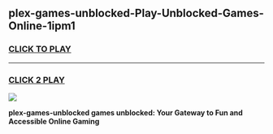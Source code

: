 
## plex-games-unblocked-Play-Unblocked-Games-Online-1ipm1
<h3>
<a href="https://premium76.site?title=plex-games-unblocked&ref=25A">CLICK TO PLAY</a></h3>
<hr>

<h3>
<a href="https://premium76.site?title=plex-games-unblocked&ref=25A">CLICK 2 PLAY</a>
  
</h3>

<a href="https://premium76.site?title=plex-games-unblocked&ref=25A"><img src="https://clearcache.store/games.png"></a>


**plex-games-unblocked games unblocked: Your Gateway to Fun and Accessible Online Gaming**
